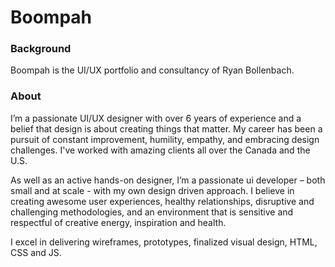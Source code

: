 <h1>Boompah</h1>

<h3>Background</h3>

<p>Boompah is the UI/UX portfolio and consultancy of Ryan Bollenbach.</p>

<h3>About</h3>

<p>I’m a passionate UI/UX designer with over 6 years of experience and a belief that design is about creating things that matter. My career has been a pursuit of constant improvement, humility, empathy, and embracing design challenges. I've worked with amazing clients all over the Canada and the U.S.</p>

<p>As well as an active hands-on designer, I’m a passionate ui developer – both small and at scale - with my own design driven approach. I believe in creating awesome user experiences, healthy relationships, disruptive and challenging methodologies, and an environment that is sensitive and respectful of creative energy, inspiration and health.</p>

<p>I excel in delivering wireframes, prototypes, finalized visual design, HTML, CSS and JS.</p>
